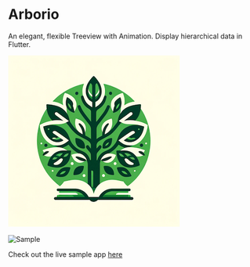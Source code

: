 # Arborio

An elegant, flexible Treeview with Animation. Display hierarchical data in Flutter.

![Logo](/example/assets//images/arborio_small.png)

![Sample](/images/sample.gif)

Check out the live sample app [here](https://melbournedeveloper.github.io/arborio/)
